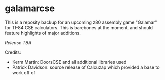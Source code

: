# galamarcse
This is a reposity backup for an upcoming z80 assembly game "Galamar" for TI-84 CSE calculators. This is barebones at the moment, and should feature highlights of major additions. 

*Release TBA*

Credits:
  - Kerm Martin: DoorsCSE and all additional libraries used
  - Patrick Davidson: source release of Calcuzap which provided a base to work off of
